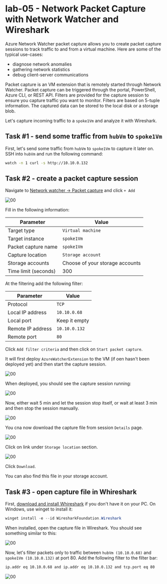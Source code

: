 # lab-05 - Network Packet Capture with Network Watcher and Wireshark

Azure Network Watcher packet capture allows you to create packet capture sessions to track traffic to and from a virtual machine. Here are some of the typical use-cases:
- diagnose network anomalies
- gathering network statistics
- debug client-server communications

Packet capture is an VM extension that is remotely started through Network Watcher. Packet capture can be triggered through the portal, PowerShell, Azure CLI, or REST API. Filters are provided for the capture session to ensure you capture traffic you want to monitor. Filters are based on 5-tuple information. The captured data can be stored to the local disk or a storage blob.

Let's capture incoming traffic to a `spoke1Vm` and analyze it with Wireshark.

## Task #1 - send some traffic from `hubVm` to `spoke1Vm`

First, let's send some traffic from `hubVm` to `spoke1Vm` to capture it later on. 
SSH into `hubVm` and run the following command:

```bash
watch -n 1 curl -s http://10.10.0.132
```	

## Task #2 - create a packet capture session

Navigate to [Network watcher -> Packet capture](https://portal.azure.com/#view/Microsoft_Azure_Network/NetworkWatcherMenuBlade/~/packetCapture) and click `+ Add`

![00](../../assets/images/lab-05/config-1.png)

Fill in the following information:

| Parameter | Value |
|---|---|
| Target type  | `Virtual machine` |
| Target instance  | `spoke1Vm` |
| Packet capture name  | `spoke1Vm` |
| Capture location | `Storage account` |
| Storage accounts | Choose of your storage accounts  |
| Time limit (seconds) | 300 |

At the filtering add the following filter:

| Parameter | Value |
|---|---|
| Protocol  | `TCP` |
| Local IP address | `10.10.0.68` |
| Local port | Keep it empty |
| Remote IP address | `10.10.0.132` |
| Remote port | `80` |

Click `Add filter criteria` and then click on `Start packet capture`.

It will first deploy `AzureWatcherExtension` to the VM (if oen hasn't been deployed yet) and then start the capture session.

![00](../../assets/images/lab-05/vm-ext.png)

When deployed, you should see the capture session running:

![00](../../assets/images/lab-05/config-2.png)

Now, either wait 5 min and let the session stop itself, or wait at least 3 min and then stop the session manually.

![00](../../assets/images/lab-05/config-3.png)

You cna now download the capture file from session `Details` page. 

![00](../../assets/images/lab-05/config-4.png)

Click on link under `Storage location` section.

![00](../../assets/images/lab-05/config-5.png)

Click `Download`.

You can also find this file in your storage account. 

## Task #3 - open capture file in Whireshark

First, [download and install Whireshark](https://www.wireshark.org/download.html) if you don't have it on your PC. On Windows, use winget to install it:

```powershell
winget install -e --id WiresharkFoundation.Wireshark
```

When installed, open the capture file in Wireshark. You should see something similar to this:

![00](../../assets/images/lab-05/wireshark-1.png)

Now, let's filter packets only to traffic between `hubVm (10.10.0.68)` and `spoke1Vm (10.10.0.132)` at port 80. Add the following filter to the filter bar:

```txt
ip.addr eq 10.10.0.68 and ip.addr eq 10.10.0.132 and tcp.port eq 80
```	
![00](../../assets/images/lab-05/wireshark-2.png)



